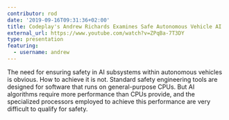 ```yaml
---
contributor: rod
date: '2019-09-16T09:31:36+02:00'
title: Codeplay's Andrew Richards Examines Safe Autonomous Vehicle AI
external_url: https://www.youtube.com/watch?v=ZPqBa-7T3DY
type: presentation
featuring:
  - username: andrew
---
```


The need for ensuring safety in AI subsystems within autonomous vehicles is obvious. How to achieve it is not. Standard
safety engineering tools are designed for software that runs on general-purpose CPUs. But AI algorithms require more
performance than CPUs provide, and the specialized processors employed to achieve this performance are very difficult to
qualify for safety.
